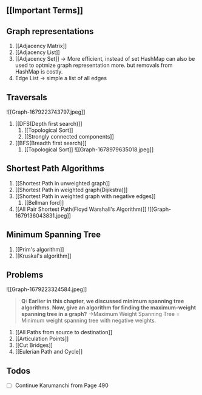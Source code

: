 ## [[Important Terms]]

## Graph representations
1) [[Adjacency Matrix]]
2) [[Adjacency List]]
3) [[Adjacency Set]] -> More efficient, instead of set HashMap can also be used to optmize graph representation more. but removals from HashMap is costly.
4) Edge List -> simple a list of all edges

## Traversals
![[Graph-1679223743797.jpeg]]
1) [[DFS(Depth first search)]]
	1) [[Topological Sort]]
	2) [[Strongly connected components]]
2) [[BFS(Breadth first search)]]
	1) [[Topological Sort]]
![[Graph-1678979635018.jpeg]]

## Shortest Path Algorithms
1) [[Shortest Path in unweighted graph]]
2) [[Shortest Path in weighted graph(Dijikstra)]]
3) [[Shortest Path in weighted graph with negative edges]]
	1) [[Bellman ford]]
4) [[All Pair Shortest Path(Floyd Warshall's Algorithm)]]
![[Graph-1679136043831.jpeg]]

## Minimum Spanning Tree
1) [[Prim's algorithm]]
2) [[Kruskal's algorithm]]

## Problems
![[Graph-1679223324584.jpeg]]
>**Q: Earlier in this chapter, we discussed minimum spanning tree algorithms. Now,
>give an algorithm for finding the maximum-weight spanning tree in a graph?**
>->Maximum Weight Spanning Tree = Minimum weight spanning tree with negative weights.

1) [[All Paths from source to destination]]
2) [[Articulation Points]]
3) [[Cut Bridges]]
4) [[Eulerian Path and Cycle]]

## Todos
- [ ] Continue Karumanchi from Page 490

